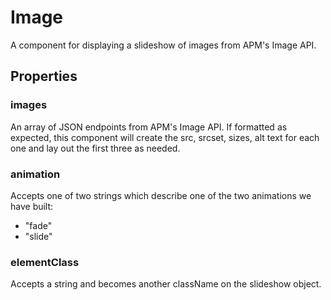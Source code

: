 
# Image

A component for displaying a slideshow of images from APM's Image API.

## Properties

### images

An array of JSON endpoints from APM's Image API. If formatted as expected, this component will create the src, srcset, sizes, alt text for each one and lay out the first three as needed.

### animation

Accepts one of two strings which describe one of the two animations we have built:

* "fade"
* "slide"

### elementClass

Accepts a string and becomes another className on the slideshow object.
